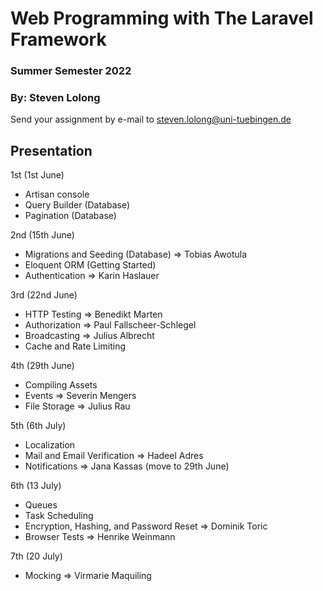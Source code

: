 # Web Programming with The Laravel Framework

### Summer Semester 2022 
### By: Steven Lolong 

Send your assignment by e-mail to steven.lolong@uni-tuebingen.de 


## Presentation 
1st (1st June)
- Artisan console
- Query Builder (Database)
- Pagination (Database)

2nd (15th June)
- Migrations and Seeding (Database) => Tobias Awotula
- Eloquent ORM (Getting Started)
- Authentication => Karin Haslauer
  
3rd (22nd June)
- HTTP Testing => Benedikt Marten
- Authorization => Paul Fallscheer-Schlegel
- Broadcasting => Julius Albrecht
- Cache and Rate Limiting

4th (29th June)
- Compiling Assets
- Events => Severin Mengers
- File Storage => Julius Rau

5th (6th July)
- Localization
- Mail and Email Verification => Hadeel Adres
- Notifications => Jana Kassas (move to 29th June)

6th (13 July)
- Queues
- Task Scheduling
- Encryption, Hashing, and Password Reset => Dominik Toric
- Browser Tests => Henrike Weinmann

7th (20 July)
- Mocking => Virmarie Maquiling
